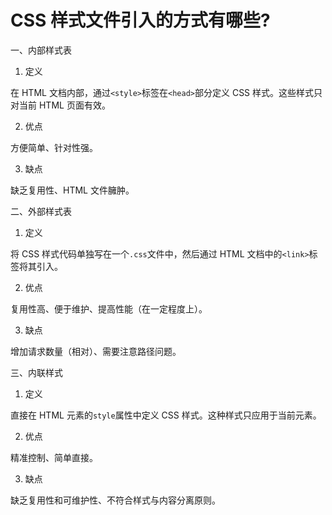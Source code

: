 # CSS 样式文件引入的方式有哪些?

一、内部样式表

1. 定义

在 HTML 文档内部，通过`<style>`标签在`<head>`部分定义 CSS 样式。这些样式只对当前 HTML 页面有效。

2. 优点

方便简单、针对性强。

3. 缺点

缺乏复用性、HTML 文件臃肿。

二、外部样式表

1. 定义

将 CSS 样式代码单独写在一个`.css`文件中，然后通过 HTML 文档中的`<link>`标签将其引入。

2. 优点

复用性高、便于维护、提高性能（在一定程度上）。

3. 缺点

增加请求数量（相对）、需要注意路径问题。

三、内联样式

1. 定义

直接在 HTML 元素的`style`属性中定义 CSS 样式。这种样式只应用于当前元素。

2. 优点

精准控制、简单直接。

3. 缺点

缺乏复用性和可维护性、不符合样式与内容分离原则。
